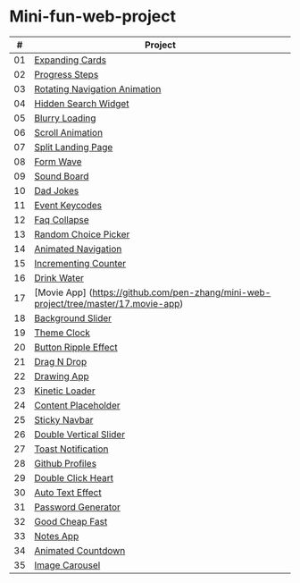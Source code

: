 # Mini-fun-web-project

| # | Project |
| - | ------- |
| 01 | [Expanding Cards](https://github.com/pen-zhang/mini-web-project/tree/master/01.expanding-cards) |
| 02 | [Progress Steps](https://github.com/pen-zhang/mini-web-project/tree/master/02.progress-steps) | 
| 03 | [Rotating Navigation Animation](https://github.com/pen-zhang/mini-web-project/tree/master/03.rotating-nav-animation) |
| 04 | [Hidden Search Widget](https://github.com/pen-zhang/mini-web-project/tree/master/04.hidden-search) |
| 05 |	[Blurry Loading](https://github.com/pen-zhang/mini-web-project/tree/master/05.blurry-loading) |
| 06 |	[Scroll Animation](https://github.com/pen-zhang/mini-web-project/tree/master/06.scroll-animation) |
| 07 |	[Split Landing Page](https://github.com/pen-zhang/mini-web-project/tree/master/07.split-landing-page) |
| 08 |	[Form Wave](https://github.com/pen-zhang/mini-web-project/tree/master/08.form-wave) |
| 09 |	[Sound Board](https://github.com/pen-zhang/mini-web-project/tree/master/09.sound-board) |
| 10 |	[Dad Jokes](https://github.com/pen-zhang/mini-web-project/tree/master/10.dad-jokes) |
| 11 |	[Event Keycodes](https://github.com/pen-zhang/mini-web-project/tree/master/11.event-keycodes) |
| 12 |	[Faq Collapse](https://github.com/pen-zhang/mini-web-project/tree/master/12.faq-collapse) |
| 13 |	[Random Choice Picker](https://github.com/pen-zhang/mini-web-project/tree/master/13.random-choice-picker) |
| 14 |	[Animated Navigation](https://github.com/pen-zhang/mini-web-project/tree/master/14.animated-navigation) |
| 15 |	[Incrementing Counter](https://github.com/pen-zhang/mini-web-project/tree/master/15.incrementing-counter) |
| 16 |	[Drink Water](https://github.com/pen-zhang/mini-web-project/tree/master/16.drink-water) |
| 17 |	[Movie App] (https://github.com/pen-zhang/mini-web-project/tree/master/17.movie-app) |	
| 18 |	[Background Slider](https://github.com/pen-zhang/mini-web-project/tree/master/18.background-slider) | 	
| 19 |	[Theme Clock](https://github.com/pen-zhang/mini-web-project/tree/master/19.theme-clock) |
| 20 |	[Button Ripple Effect](https://github.com/pen-zhang/mini-web-project/tree/master/20.button-ripple-effect) |
| 21 |	[Drag N Drop](https://github.com/pen-zhang/mini-web-project/tree/master/21.drag%26drop) |
| 22 |	[Drawing App](https://github.com/pen-zhang/mini-web-project/tree/master/22.drawing-app) |	
| 23 |	[Kinetic Loader](https://github.com/pen-zhang/mini-web-project/tree/master/23.kinetic-loader) |
| 24 |	[Content Placeholder](https://github.com/pen-zhang/mini-web-project/tree/master/24.content-placeholder) |
| 25 |	[Sticky Navbar](https://github.com/pen-zhang/mini-web-project/tree/master/25.sticky-navigation) |
| 26 |	[Double Vertical Slider](https://github.com/pen-zhang/mini-web-project/tree/master/26.double-vertical-slider) |
| 27 |	[Toast Notification](https://github.com/pen-zhang/mini-web-project/tree/master/27.toast-notification) |
| 28 |	[Github Profiles](https://github.com/pen-zhang/mini-web-project/tree/master/28.github-profiles) |
| 29 |	[Double Click Heart](https://github.com/pen-zhang/mini-web-project/tree/master/29.double-click-heart) |
| 30 |	[Auto Text Effect](https://github.com/pen-zhang/mini-web-project/tree/master/30.auto-text-effect) |
| 31 |	[Password Generator](https://github.com/pen-zhang/mini-web-project/tree/master/31.password-generator) |
| 32 |	[Good Cheap Fast](https://github.com/pen-zhang/mini-web-project/tree/master/32.good-cheap-fast) |
| 33 |	[Notes App](https://github.com/pen-zhang/mini-web-project/tree/master/33.notes-app) |
| 34 |	[Animated Countdown](https://github.com/pen-zhang/mini-web-project/tree/master/34.animated-countdown) |
| 35 |	[Image Carousel](https://github.com/pen-zhang/mini-web-project/tree/master/35.image-carousel) |
